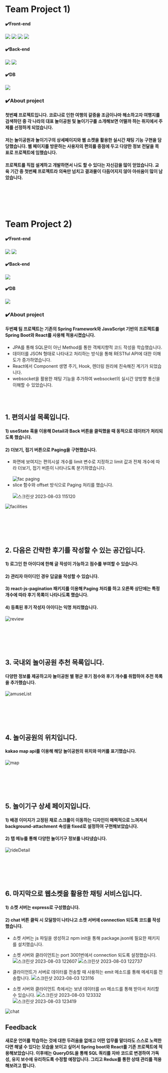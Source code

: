 # Team Project 1)

#### ✔️Front-end
<img src="https://img.shields.io/badge/Css-1572B6?style=for-the-badge&logo=Css&logoColor=white"> <img src="https://img.shields.io/badge/HTML5-E34F26?style=for-the-badge&logo=HTML5&logoColor=purple"> <img src="https://img.shields.io/badge/JavaScript-F7DF1E?style=for-the-badge&logo=JavaScript&logoColor=black"> <img src="https://img.shields.io/badge/jQuery-0769AD?style=for-the-badge&logo=jQuery&logoColor=yellow">
#### ✔️Back-end
<img src="https://img.shields.io/badge/Spring-6DB33F?style=for-the-badge&logo=Spring&logoColor=green"> <img src="https://img.shields.io/badge/Apache Tomcat-F8DC75?style=for-the-badge&logo=Apache Tomcat&logoColor=black">
#### ✔️DB
<img src="https://img.shields.io/badge/MySQL-4479A1?style=for-the-badge&logo=MySQL&logoColor=green">

### ✔️About project
#### 첫번째 프로젝트입니다. 코로나로 인한 여행의 갈증을 조금이나마 해소하고자 여행지를 검색하던 중 각 나라의 대표 놀이공원 및 놀이기구를 소개해보면 어떨까 하는 취지에서 주제를 선정하게 되었습니다.
#### 저는 놀이공원과 놀이기구의 상세페이지와 웹 소켓을 활용한 실시간 채팅 기능 구현을 담당했습니다. 웹 페이지를 방문하는 사용자의 편의를 중점에 두고 다양한 정보 전달을 목표로 프로젝트에 임했습니다.
#### 프로젝트를 직접 설계하고 개발하면서 나도 할 수 있다는 자신감을 많이 얻었습니다. 교육 기간 중 첫번째 프로젝트라 의욕만 넘치고 결과물이 다듬어지지 않아 아쉬움이 많이 남았습니다.

<a href=""/></a>
<br/>



<br/><br/>
# Team Project 2)

#### ✔️Front-end
<img src="https://img.shields.io/badge/React-61DAFB?style=for-the-badge&logo=React&logoColor=white"> <img src="https://img.shields.io/badge/Node.js-339933?style=for-the-badge&logo=Node.js&logoColor=black">
#### ✔️Back-end
<img src="https://img.shields.io/badge/Spring Boot-6DB33F?style=for-the-badge&logo=Spring Boot&logoColor=green"> 

#### ✔️DB
<img src="https://img.shields.io/badge/MySQL-4479A1?style=for-the-badge&logo=MySQL&logoColor=green">

### ✔️About project
#### 두번째 팀 프로젝트는 기존의 Spring Framework와 JavaScript 기반의 프로젝트를 Spring Boot와 React를 사용해 적용시켰습니다.
- JPA를 통해 SQL문이 아닌 Method를 통한 객체지향적 코드 작성을 학습했습니다.
- 데이터를 JSON 형태로 나타내고 처리하는 방식을 통해 RESTful API에 대한 이해도가 증가하였습니다.
- React에서 Component 생명 주기, Hook, 렌더링 원리에 친숙해진 계기가 되었습니다.
- websocket을 활용한 채팅 기능을 추가하여 websocket의 실시간 양방향 통신을 이해할 수 있었습니다.

<br/><br/>
## 1. 편의시설 목록입니다.
#### 1) useState 훅을 이용해 Detail과 Back 버튼을 클릭했을 때 동적으로 데이터가 처리되도록 했습니다.
#### 2) 더보기, 접기 버튼으로 Paging을 구현했습니다.

- 화면에 보여지는 편의시설 개수를 limit 변수로 지정하고 limit 값과 전체 개수에 따라 더보기, 접기 버튼이 나타나도록 분기하였습니다.<br/><br/>
![fac paging](https://github.com/yunijcoding/yunijcoding/assets/140949271/d89caf2b-7dc4-4971-ace6-4374124ff4a1)
- slice 함수와 offset 방식으로 Paging 처리를 했습니다.<br/><br/>
![스크린샷 2023-08-03 115120](https://github.com/yunijcoding/yunijcoding/assets/140949271/46aaf532-cc98-426e-93ab-e30a49d6e084)

![facilities](https://github.com/yunijcoding/webproject/assets/140949271/b8dfbc89-3804-48a2-9902-9c70ce28e6a6)
<br/><br/><br/><br/><br/><br/>

## 2. 다음은 간략한 후기를 작성할 수 있는 공간입니다.
#### 1) 로그인 한 아이디에 한해 글 작성이 가능하고 점수를 부여할 수 있습니다.
#### 2) 관리자 아이디인 경우 답글을 작성할 수 있습니다.
#### 3) react-js-pagination 패키지를 이용해 Paging 처리를 하고 오른쪽 상단에는 특정 개수에 따라 후기 목록이 나타나도록 했습니다.
#### 4) 등록된 후기 작성자 아이디는 익명 처리했습니다.
![review](https://github.com/yunijcoding/webproject/assets/140949271/e7328e56-cb24-4d73-ab90-b7c7aa3c9b0c)
<br/><br/><br/><br/><br/><br/>

## 3. 국내외 놀이공원 추천 목록입니다.
#### 다양한 정보를 제공하고자 놀이공원 별 평균 후기 점수와 후기 개수를 취합하여 추천 목록을 추가했습니다.
![amuseList](https://github.com/yunijcoding/webproject/assets/140949271/e01dc676-376d-4164-b224-7103ee817e7b)
<br/><br/><br/><br/><br/><br/>

## 4. 놀이공원의 위치입니다.
#### kakao map api를 이용해 해당 놀이공원의 위치와 마커를 표기했습니다.
![map](https://github.com/yunijcoding/webproject/assets/140949271/0f6536ef-616a-46de-8e4e-b1d86cf7ea17)
<br/><br/><br/><br/><br/><br/>

## 5. 놀이기구 상세 페이지입니다.
#### 1) 배경 이미지가 고정된 채로 스크롤이 이동하는 디자인이 매력적으로 느껴져서 background-attachment 속성을 fixed로 설정하여 구현해보았습니다.
#### 2) 탭 메뉴를 통해 다양한 놀이기구 정보를 나타냈습니다.
![rideDetail](https://github.com/yunijcoding/webproject/assets/140949271/a13f6f81-c11d-49d2-9a77-cbefa57178bf)
<br/><br/><br/><br/><br/><br/>

## 6. 마지막으로 웹소켓을 활용한 채팅 서비스입니다.
#### 1) 소켓 서버는 express로 구성했습니다.
#### 2) chat 버튼 클릭 시 모달창이 나타나고 소켓 서버에 connection 되도록 코드를 작성했습니다.

- 소켓 서버는 js 파일을 생성하고 npm init을 통해 package.json에 필요한 패키지를 설치했습니다.
- 소켓 서버와 클라이언트는 port 3001번에서 connection 되도록 설정했습니다.
![스크린샷 2023-08-03 122607](https://github.com/yunijcoding/yunijcoding/assets/140949271/77e2fae1-648e-47e8-bb6b-c9493ba36ab0)
![스크린샷 2023-08-03 122737](https://github.com/yunijcoding/yunijcoding/assets/140949271/9481179e-c4e5-488d-9393-8b5889ec8f99)

- 클라이언트가 서버로 데이터를 전송할 때 사용하는 emit 메소드를 통해 메세지를 전송합니다.
![스크린샷 2023-08-03 123116](https://github.com/yunijcoding/yunijcoding/assets/140949271/50e82bf8-cea9-4640-8c37-e3a5258cfd38)

- 소켓 서버와 클라이언트 측에서는 보낸 데이터를 on 메소드를 통해 받아서 처리할 수 있습니다.
![스크린샷 2023-08-03 123332](https://github.com/yunijcoding/yunijcoding/assets/140949271/63d8f957-d6f5-486b-a4d7-d83e306b6354)
![스크린샷 2023-08-03 123419](https://github.com/yunijcoding/yunijcoding/assets/140949271/1283f6fb-9238-4d7e-8131-740f030a70b9)

![chat](https://github.com/yunijcoding/webproject/assets/140949271/4dd0736a-9560-4e9e-b1a1-2d0cfce18b2b)

## Feedback
#### 새로운 언어를 학습하는 것에 대한 두려움을 없애고 어떤 업무를 맡더라도 스스로 노력한다면 해낼 수 있다는 모습을 보이고 싶어서 Spring boot와 React를 기존 프로젝트에 적용해보았습니다. 이후에는 QueryDSL을 통해 SQL 쿼리를 자바 코드로 변경하여 가독성, 유지 보수에 유리하도록 수정할 예정입니다. 그리고 Redux를 통한 상태 관리를 적용해보려고 합니다.
